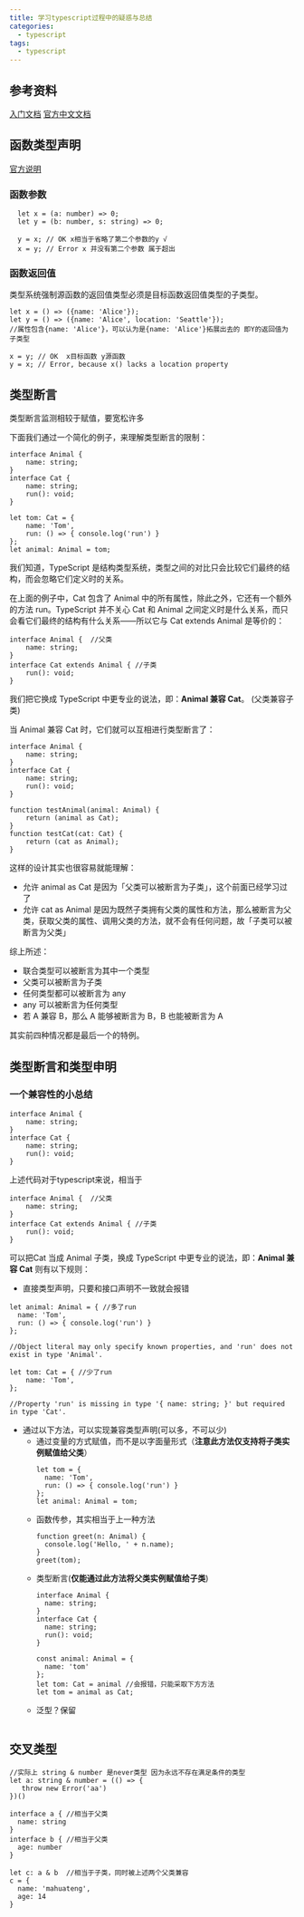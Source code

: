```yaml
---
title: 学习typescript过程中的疑惑与总结
categories: 
  - typescript
tags: 
  - typescript
---
```

## 参考资料
[入门文档](https://ts.xcatliu.com/)
[官方中文文档](https://www.tslang.cn/index.html)
## 函数类型声明
[官方说明](https://www.tslang.cn/docs/handbook/type-compatibility.html)

### 函数参数
```
  let x = (a: number) => 0;
  let y = (b: number, s: string) => 0;

  y = x; // OK x相当于省略了第二个参数的y √
  x = y; // Error x 并没有第二个参数 属于超出

```
### 函数返回值
类型系统强制源函数的返回值类型必须是目标函数返回值类型的子类型。
```
let x = () => ({name: 'Alice'}); 
let y = () => ({name: 'Alice', location: 'Seattle'}); 
//属性包含{name: 'Alice'}，可以认为是{name: 'Alice'}拓展出去的 即Y的返回值为子类型

x = y; // OK  x目标函数 y源函数
y = x; // Error, because x() lacks a location property
```
## 类型断言 
类型断言监测相较于赋值，要宽松许多
  
下面我们通过一个简化的例子，来理解类型断言的限制：
```
interface Animal {
    name: string;
}
interface Cat {
    name: string;
    run(): void;
}

let tom: Cat = {
    name: 'Tom',
    run: () => { console.log('run') }
};
let animal: Animal = tom;
```
我们知道，TypeScript 是结构类型系统，类型之间的对比只会比较它们最终的结构，而会忽略它们定义时的关系。  

在上面的例子中，Cat 包含了 Animal 中的所有属性，除此之外，它还有一个额外的方法 run。TypeScript 并不关心 Cat 和 Animal 之间定义时是什么关系，而只会看它们最终的结构有什么关系——所以它与 Cat extends Animal 是等价的：  

```
interface Animal {  //父类
    name: string;
}
interface Cat extends Animal { //子类
    run(): void;
}
```
我们把它换成 TypeScript 中更专业的说法，即：**Animal 兼容 Cat**。 (父类兼容子类)

当 Animal 兼容 Cat 时，它们就可以互相进行类型断言了：
```
interface Animal {
    name: string;
}
interface Cat {
    name: string;
    run(): void;
}

function testAnimal(animal: Animal) {
    return (animal as Cat);
}
function testCat(cat: Cat) {
    return (cat as Animal);
}
```
这样的设计其实也很容易就能理解： 
  - 允许 animal as Cat 是因为「父类可以被断言为子类」，这个前面已经学习过了
  - 允许 cat as Animal 是因为既然子类拥有父类的属性和方法，那么被断言为父类，获取父类的属性、调用父类的方法，就不会有任何问题，故「子类可以被断言为父类」

综上所述：
- 联合类型可以被断言为其中一个类型
- 父类可以被断言为子类
- 任何类型都可以被断言为 any
- any 可以被断言为任何类型
- 若 A 兼容 B，那么 A 能够被断言为 B，B 也能被断言为 A  
  
其实前四种情况都是最后一个的特例。
## 类型断言和类型申明
### 一个兼容性的小总结
```
interface Animal { 
    name: string;
}
interface Cat {
    name: string;
    run(): void;
}
```
上述代码对于typescript来说，相当于
```
interface Animal {  //父类
    name: string;
}
interface Cat extends Animal { //子类
    run(): void;
}
```
可以把Cat 当成 Animal 子类，换成 TypeScript 中更专业的说法，即：**Animal 兼容 Cat**
则有以下规则：  
- 直接类型声明，只要和接口声明不一致就会报错
```
let animal: Animal = { //多了run
  name: 'Tom', 
  run: () => { console.log('run') } 
};

//Object literal may only specify known properties, and 'run' does not exist in type 'Animal'.

let tom: Cat = { //少了run
    name: 'Tom',
};

//Property 'run' is missing in type '{ name: string; }' but required in type 'Cat'.

```
- 通过以下方法，可以实现兼容类型声明(可以多，不可以少)
  - 通过变量的方式赋值，而不是以字面量形式（**注意此方法仅支持将子类实例赋值给父类**）
      ```
      let tom = {
        name: 'Tom',
        run: () => { console.log('run') }
      };
      let animal: Animal = tom;
      ```
  - 函数传参，其实相当于上一种方法
      ```
      function greet(n: Animal) {
        console.log('Hello, ' + n.name);
      }
      greet(tom);
      ```
  - 类型断言(**仅能通过此方法将父类实例赋值给子类**)
      ```
      interface Animal {
        name: string;
      }
      interface Cat {
        name: string;
        run(): void;
      }

      const animal: Animal = {
        name: 'tom'
      };
      let tom: Cat = animal //会报错，只能采取下方方法
      let tom = animal as Cat; 
      ```
  - 泛型？保留
      ```
      ```
## 交叉类型
```
//实际上 string & number 是never类型 因为永远不存在满足条件的类型
let a: string & number = (() => { 
   throw new Error('aa')
})()
```
```
interface a { //相当于父类
  name: string
}
interface b { //相当于父类
  age: number
}

let c: a & b  //相当于子类，同时被上述两个父类兼容
c = {
  name: 'mahuateng',
  age: 14
}
```